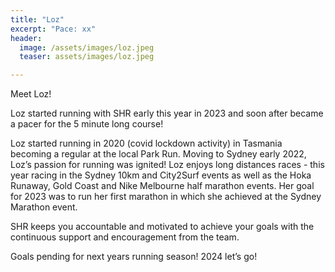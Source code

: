 ```yaml
---
title: "Loz"
excerpt: "Pace: xx"
header:
  image: /assets/images/loz.jpeg
  teaser: assets/images/loz.jpeg

---
```


Meet Loz!

Loz started running with SHR early this year in 2023 and soon after became a pacer for the 5 minute long course! 

Loz started running in 2020 (covid lockdown activity) in Tasmania becoming a regular at the local Park Run. Moving to Sydney early 2022, Loz’s passion for running was ignited! 
Loz enjoys long distances races - this year racing in the Sydney 10km and City2Surf  events as well as the Hoka Runaway, Gold Coast and Nike Melbourne half marathon events. Her goal for 2023 was to run her first marathon in which she achieved at the Sydney Marathon event.

SHR keeps you accountable and motivated to achieve your goals with the continuous support and encouragement from the team. 

Goals pending for next years running season! 2024 let’s go!